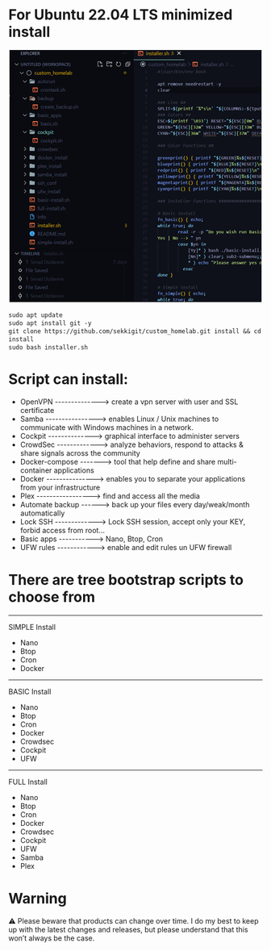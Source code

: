 # For Ubuntu 22.04 LTS minimized install

<p align="center">
  <img width="500" height="500" src="https://github.com/sekkigit/porfolio.sekiteh/blob/gh-pages/img/works/5.jpg?raw=true">
</p>

```
sudo apt update
sudo apt install git -y
git clone https://github.com/sekkigit/custom_homelab.git install && cd install
sudo bash installer.sh
```
# Script can install: 

   - OpenVPN --------------> create a vpn server with user and SSL certificate
   - Samba ----------------> enables Linux / Unix machines to communicate with Windows machines in a network.
   - Cockpit --------------> graphical interface to administer servers
   - CrowdSec -------------> analyze behaviors, respond to attacks & share signals across the community
   - Docker-compose -------> tool that help define and share multi-container applications
   - Docker ---------------> enables you to separate your applications from your infrastructure
   - Plex -----------------> find and access all the media 
   - Automate backup ------> back up your files every day/weak/month automatically
   - Lock SSH -------------> Lock SSH session, accept only your KEY, forbid access from root...
   - Basic apps -----------> Nano, Btop, Cron
   - UFW rules ------------> enable and edit rules un UFW firewall


# There are tree bootstrap scripts to choose from
------------------------
SIMPLE Install
  - Nano
  - Btop
  - Cron
  - Docker
------------------------
BASIC Install
  - Nano
  - Btop
  - Cron
  - Docker
  - Crowdsec
  - Cockpit
  - UFW
------------------------
FULL Install
  - Nano
  - Btop
  - Cron
  - Docker
  - Crowdsec
  - Cockpit
  - UFW
  - Samba
  - Plex

# Warning

⚠️ Please beware that products can change over time. I do my best to keep up with the latest changes and releases, but please understand that this won’t always be the case.